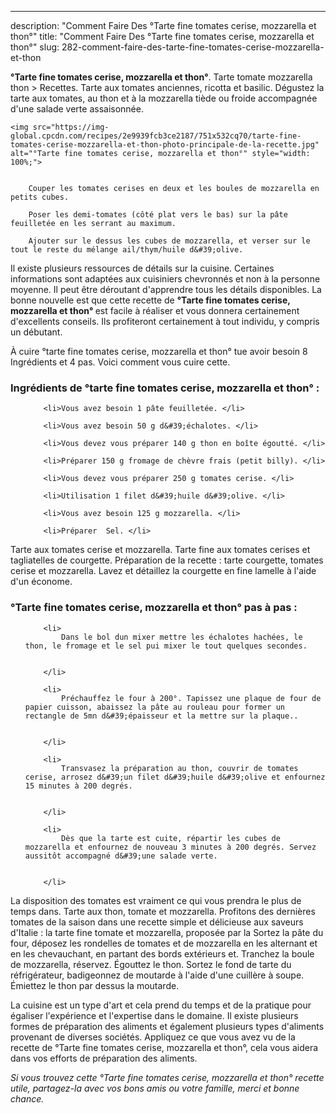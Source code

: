 ---
description: "Comment Faire Des °Tarte fine tomates cerise, mozzarella et thon°"
title: "Comment Faire Des °Tarte fine tomates cerise, mozzarella et thon°"
slug: 282-comment-faire-des-tarte-fine-tomates-cerise-mozzarella-et-thon

<p>
	<strong>°Tarte fine tomates cerise, mozzarella et thon°</strong>. 
	Tarte tomate mozzarella thon &gt; Recettes. Tarte aux tomates anciennes, ricotta et basilic. Dégustez la tarte aux tomates, au thon et à la mozzarella tiède ou froide accompagnée d&#39;une salade verte assaisonnée.
</p>
<p>
	
	<img src="https://img-global.cpcdn.com/recipes/2e9939fcb3ce2187/751x532cq70/tarte-fine-tomates-cerise-mozzarella-et-thon-photo-principale-de-la-recette.jpg" alt="°Tarte fine tomates cerise, mozzarella et thon°" style="width: 100%;">
	
	
		Couper les tomates cerises en deux et les boules de mozzarella en petits cubes.
	
		Poser les demi-tomates (côté plat vers le bas) sur la pâte feuilletée en les serrant au maximum.
	
		Ajouter sur le dessus les cubes de mozzarella, et verser sur le tout le reste du mélange ail/thym/huile d&#39;olive.
	
</p>

Il existe plusieurs ressources de détails sur la cuisine. Certaines informations sont adaptées aux cuisiniers chevronnés et non à la personne moyenne. Il peut être déroutant d'apprendre tous les détails disponibles. La bonne nouvelle est que cette recette de <strong> °Tarte fine tomates cerise, mozzarella et thon° </strong> est facile à réaliser et vous donnera certainement d'excellents conseils. Ils profiteront certainement à tout individu, y compris un débutant.

<!--inarticleads1-->

À cuire °tarte fine tomates cerise, mozzarella et thon° tue avoir besoin 8 Ingrédients et 4 pas. Voici comment vous cuire cette.

<h3>Ingrédients de °tarte fine tomates cerise, mozzarella et thon° :</h3>

<ol>
	
		<li>Vous avez besoin 1 pâte feuilletée. </li>
	
		<li>Vous avez besoin 50 g d&#39;échalotes. </li>
	
		<li>Vous devez vous préparer 140 g thon en boîte égoutté. </li>
	
		<li>Préparer 150 g fromage de chèvre frais (petit billy). </li>
	
		<li>Vous devez vous préparer 250 g tomates cerise. </li>
	
		<li>Utilisation 1 filet d&#39;huile d&#39;olive. </li>
	
		<li>Vous avez besoin 125 g mozzarella. </li>
	
		<li>Préparer  Sel. </li>
	
</ol>

Tarte aux tomates cerise et mozzarella. Tarte fine aux tomates cerises et tagliatelles de courgette. Préparation de la recette : tarte courgette, tomates cerise et mozzarella. Lavez et détaillez la courgette en fine lamelle à l&#39;aide d&#39;un économe. 

<!--inarticleads2-->

<h3>°Tarte fine tomates cerise, mozzarella et thon° pas à pas :</h3>

<ol>
	
		<li>
			Dans le bol dun mixer mettre les échalotes hachées, le thon, le fromage et le sel pui mixer le tout quelques secondes.
			
			
		</li>
	
		<li>
			Préchauffez le four à 200°. Tapissez une plaque de four de papier cuisson, abaissez la pâte au rouleau pour former un rectangle de 5mn d&#39;épaisseur et la mettre sur la plaque..
			
			
		</li>
	
		<li>
			Transvasez la préparation au thon, couvrir de tomates cerise, arrosez d&#39;un filet d&#39;huile d&#39;olive et enfournez 15 minutes à 200 degrés.
			
			
		</li>
	
		<li>
			Dès que la tarte est cuite, répartir les cubes de mozzarella et enfournez de nouveau 3 minutes à 200 degrés. Servez aussitôt accompagné d&#39;une salade verte.
			
			
		</li>
	
</ol>

La disposition des tomates est vraiment ce qui vous prendra le plus de temps dans. Tarte aux thon, tomate et mozzarella. Profitons des dernières tomates de la saison dans une recette simple et délicieuse aux saveurs d&#39;Italie : la tarte fine tomate et mozzarella, proposée par la Sortez la pâte du four, déposez les rondelles de tomates et de mozzarella en les alternant et en les chevauchant, en partant des bords extérieurs et. Tranchez la boule de mozzarella, réservez. Égouttez le thon. Sortez le fond de tarte du réfrigérateur, badigeonnez de moutarde à l&#39;aide d&#39;une cuillère à soupe. Émiettez le thon par dessus la moutarde. 

<!--inarticleads1-->

<p>
La cuisine est un type d'art et cela prend du temps et de la pratique pour égaliser l'expérience et l'expertise dans le domaine. Il existe plusieurs formes de préparation des aliments et également plusieurs types d'aliments provenant de diverses sociétés. Appliquez ce que vous avez vu de la recette de °Tarte fine tomates cerise, mozzarella et thon°, cela vous aidera dans vos efforts de préparation des aliments.
</p>

<p>
<i>Si vous trouvez cette °Tarte fine tomates cerise, mozzarella et thon° recette utile, partagez-la avec vos bons amis ou votre famille, merci et bonne chance.</i>
</p>
